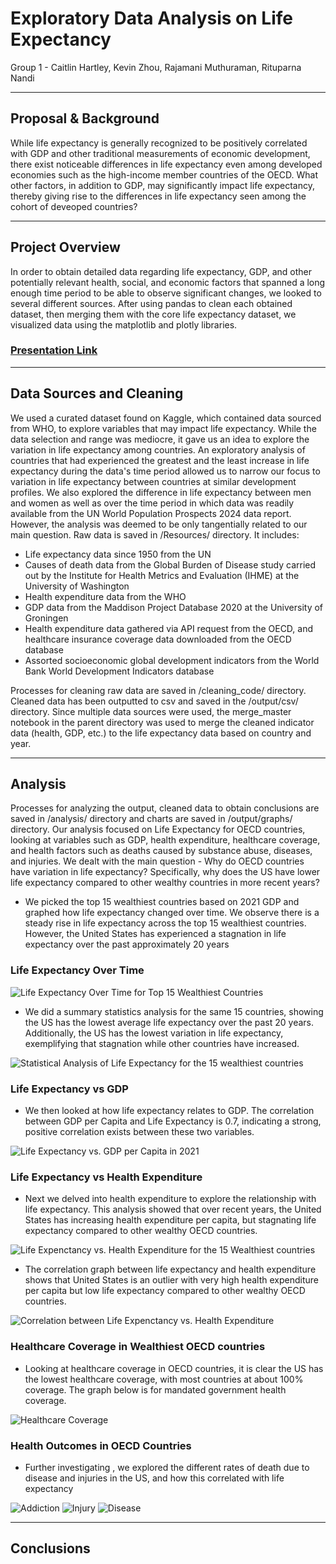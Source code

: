 # Exploratory Data Analysis on Life Expectancy

Group 1 - Caitlin Hartley, Kevin Zhou, Rajamani Muthuraman, Rituparna Nandi
***

## Proposal & Background
While life expectancy is generally recognized to be positively correlated with GDP and other traditional measurements of economic development, there exist noticeable differences in life expectancy even among developed economies such as the high-income member countries of the OECD. What other factors, in addition to GDP, may significantly impact life expectancy, thereby giving rise to the differences in life expectancy seen among the cohort of deveoped countries?

***

## Project Overview
In order to obtain detailed data regarding life expectancy, GDP, and other potentially relevant health, social, and economic factors that spanned a long enough time period to be able to observe significant changes, we looked to several different sources. After using pandas to clean each obtained dataset, then merging them with the core life expectancy dataset, we visualized data using the matplotlib and plotly libraries.

### [Presentation Link](https://docs.google.com/presentation/d/1_NJrfP-YOKviRvoZGBxZmtLVZ576CRU_seQEoIyvTLk/edit#slide=id.g27839e5b07d_1_50)
***

## Data Sources and Cleaning

We used a curated dataset found on Kaggle, which contained data sourced from WHO, to explore variables that may impact life expectancy. While the data selection and range was mediocre, it gave us an idea to explore the variation in life expectancy among countries. An exploratory analysis of countries that had experienced the greatest and the least increase in life expectancy during the data's time period allowed us to narrow our focus to variation in life expectancy between countries at similar development profiles.
We also explored the difference in life expectancy between men and women as well as over the time period in which data was readily available from the UN World Population Prospects 2024 data report. However, the analysis was deemed to be only tangentially related to our main question.
Raw data is saved in /Resources/ directory. It includes:
- Life expectancy data since 1950 from the UN
- Causes of death data from the Global Burden of Disease study carried out by the Institute for Health Metrics and Evaluation (IHME) at the University of Washington
- Health expenditure data from the WHO
- GDP data from the Maddison Project Database 2020 at the University of Groningen
- Health expenditure data gathered via API request from the OECD, and healthcare insurance coverage data downloaded from the OECD database
- Assorted socioeconomic global development indicators from the World Bank World Development Indicators database

Processes for cleaning raw data are saved in /cleaning_code/ directory. Cleaned data has been outputted to csv and saved in the /output/csv/ directory.
Since multiple data sources were used, the merge_master notebook in the parent directory was used to merge the cleaned indicator data (health, GDP, etc.) to the life expectancy data based on country and year.
***
## Analysis
Processes for analyzing the output, cleaned data to obtain conclusions are saved in /analysis/ directory and charts are saved in /output/graphs/ directory.
Our analysis focused on Life Expectancy for OECD countries, looking at variables such as GDP, health expenditure, healthcare coverage, and health factors such as deaths caused by substance abuse, diseases, and injuries. We dealt with the main 
question - Why do OECD countries have variation in life expectancy? Specifically, why does the US have lower life expectancy compared to other wealthy countries in more recent years?

- We picked the top 15 wealthiest countries based on 2021 GDP and graphed how life expectancy changed over time. We observe there is a steady rise in life expectancy across the top 15 wealthiest countries. However, the United States has experienced a stagnation in life expectancy over the past approximately 20 years

### Life Expectancy Over Time

![Life Expectancy Over Time for Top 15 Wealthiest Countries](output/graphs/image.png)

- We did a summary statistics analysis for the same 15 countries, showing the US has the lowest average life expectancy over the past 20 years. Additionally, the US has the lowest variation in life expectancy, exemplifying that stagnation while other countries have increased.
  
![Statistical Analysis of Life Expectancy for the 15 wealthiest countries](output/graphs/image-1.png)

### Life Expectancy vs GDP

- We then looked at how life expectancy relates to GDP. The correlation between GDP per Capita and Life Expectancy is 0.7, indicating a strong, positive correlation exists between these two variables.
  
![Life Expectancy vs. GDP per Capita in 2021](output/graphs/image-2.png)

### Life Expectancy vs Health Expenditure

- Next we delved into health expenditure to explore the relationship with life expectancy. This analysis showed that over recent years, the United States has increasing health expenditure per capita, but stagnating life expectancy compared to other wealthy OECD countries.
  
![Life Expenctancy vs. Health Expenditure for the 15 Wealthiest countries](output/graphs/image-3.png)

- The correlation graph between life expectancy and health expenditure shows that United States is an outlier with very high health expenditure per capita but low life expectancy compared to other wealthy OECD countries.
  
![Correlation between Life Expenctancy vs. Health Expenditure](output/graphs/image-4.png)

### Healthcare Coverage in Wealthiest OECD countries

- Looking at healthcare coverage in OECD countries, it is clear the US has the lowest healthcare coverage, with most countries at about 100% coverage. The graph below is for mandated government health coverage. 

![Healthcare Coverage](output/graphs/government_health_coverage.png)

### Health Outcomes in OECD Countries

- Further investigating , we explored the different rates of death due to disease and injuries in the US, and how this correlated with life expectancy

![Addiction](output/graphs/addicition_graphs.png)
![Injury](output/graphs/injuries_graphs.png)
![Disease](output/graphs/disease_graphs.png)

***
## Conclusions


